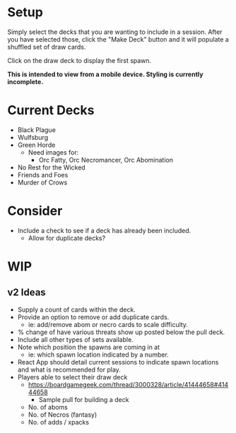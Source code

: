 # Setup
Simply select the decks that you are wanting to include in a session. After you have selected those, click the "Make Deck" button and it will populate a shuffled set of draw cards.

Click on the draw deck to display the first spawn.

**This is intended to view from a mobile device. Styling is currently incomplete.**

# Current Decks
- Black Plague
- Wulfsburg
- Green Horde
  - Need images for:
    - Orc Fatty, Orc Necromancer, Orc Abomination
- No Rest for the Wicked
- Friends and Foes
- Murder of Crows

# Consider
- Include a check to see if a deck has already been included.
  - Allow for duplicate decks?

# WIP

## v2 Ideas
- Supply a count of cards within the deck.
- Provide an option to remove or add duplicate cards.
  - ie: add/remove abom or necro cards to scale difficulty. 
- % change of have various threats show up posted below the pull deck.
- Include all other types of sets available.
- Note which position the spawns are coming in at
  - ie: which spawn location indicated by a number.
- React App should detail current sessions to indicate spawn locations and what is recommended for play.
- Players able to select their draw deck
  - https://boardgamegeek.com/thread/3000328/article/41444658#41444658
    - Sample pull for building a deck
  - No. of aboms
  - No. of Necros (fantasy)
  - No. of adds / xpacks
